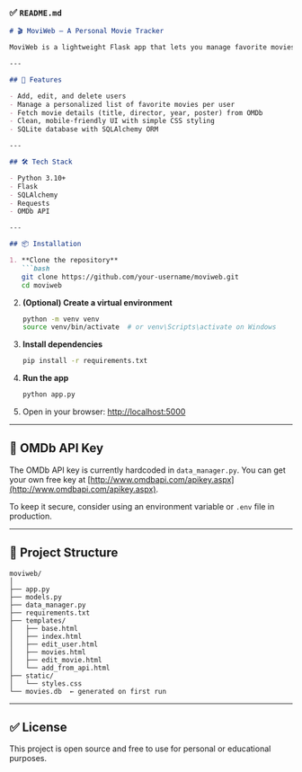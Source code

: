 

### ✅ `README.md`

````markdown
# 🎬 MoviWeb – A Personal Movie Tracker

MoviWeb is a lightweight Flask app that lets you manage favorite movies for multiple users. Movies can be added manually or fetched via the OMDb API.

---

## 🚀 Features

- Add, edit, and delete users
- Manage a personalized list of favorite movies per user
- Fetch movie details (title, director, year, poster) from OMDb
- Clean, mobile-friendly UI with simple CSS styling
- SQLite database with SQLAlchemy ORM

---

## 🛠️ Tech Stack

- Python 3.10+
- Flask
- SQLAlchemy
- Requests
- OMDb API

---

## 📦 Installation

1. **Clone the repository**
   ```bash
   git clone https://github.com/your-username/moviweb.git
   cd moviweb
````

2. **(Optional) Create a virtual environment**

   ```bash
   python -m venv venv
   source venv/bin/activate  # or venv\Scripts\activate on Windows
   ```

3. **Install dependencies**

   ```bash
   pip install -r requirements.txt
   ```

4. **Run the app**

   ```bash
   python app.py
   ```

5. Open in your browser: [http://localhost:5000](http://localhost:5000)

---

## 🔑 OMDb API Key

The OMDb API key is currently hardcoded in `data_manager.py`. You can get your own free key at [http://www.omdbapi.com/apikey.aspx](http://www.omdbapi.com/apikey.aspx).

To keep it secure, consider using an environment variable or `.env` file in production.

---

## 📁 Project Structure

```
moviweb/
│
├── app.py
├── models.py
├── data_manager.py
├── requirements.txt
├── templates/
│   ├── base.html
│   ├── index.html
│   ├── edit_user.html
│   ├── movies.html
│   ├── edit_movie.html
│   └── add_from_api.html
├── static/
│   └── styles.css
└── movies.db  ← generated on first run
```

---

## ✅ License

This project is open source and free to use for personal or educational purposes.

```

